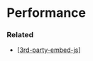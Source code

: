 # Performance

### Related

- [[3rd-party-embed-js]]

[//begin]: # "Autogenerated link references for markdown compatibility"
[3rd-party-embed-js]: ../3rd-party-embed-js "3rd Party Embed JS"
[//end]: # "Autogenerated link references"
